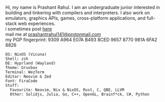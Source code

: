 Hi, my name is Prashant Rahul. I am an undergraduate junior interested in building and tinkering with compilers and interpreters. I also work on emulators, graphics APIs, games, cross-platform applications, and full-stack web experiences.\
i sometimes post [here](https://prashantrahul.com/posts/)\
mail me at [prashantrahul141@protonmail.com](mailto:prashantrahul141@protonmail.com)\
my PGP fingerprint: 9309 A964 E07A B493 8CED 9657 8770 981A 6FA2 8826

```env
OS: NixOS (Vicuna)
Shell: zsh
DE: Hyprland (Wayland)
Theme: Gruvbox
Terminal: WezTerm
Editor: Neovim & Zed
Font: FiraCode
Stuff:
  Favourite: Neovim, Nix & NixOS, Rust, C, QBE, LLVM
  Other: Solidjs, Julia, Go, C++, OpenGL, Brainf*ck, C#, Python
```
<!--
#### Favourite Stuff
![Neovim](https://img.shields.io/badge/Neovim-0c1017.svg?logo=neovim&logoColor=54AEFF&style=for-the-badge)
![Nix](https://img.shields.io/badge/nixos-0c1017.svg?logo=nixos&logoColor=54AEFF&style=for-the-badge)
![Rust](https://img.shields.io/badge/Rust-0c1017.svg?logo=rust&logoColor=54AEFF&style=for-the-badge)
![C](https://img.shields.io/badge/c-0c1017.svg?logo=c&logoColor=54AEFF&style=for-the-badge)
![Typescript](https://img.shields.io/badge/Typescript-0c1017.svg?logo=typescript&logoColor=54AEFF&style=for-the-badge)
![Solid](https://img.shields.io/badge/solid-0c1017.svg?logo=solid&logoColor=54AEFF&style=for-the-badge)
![OpenGL](https://img.shields.io/badge/OpenGL-0c1017.svg?logo=opengl&logoColor=54AEFF&style=for-the-badge)
#### Some of the other stuff I do
![Go](https://custom-icon-badges.demolab.com/badge/go-0c1017.svg?logo=go&logoColor=54AEFF&style=for-the-badge)
![C++](https://custom-icon-badges.demolab.com/badge/C++-0c1017.svg?logo=cpp2&logoColor=54AEFF&style=for-the-badge)
![NextJS](https://img.shields.io/badge/Nextjs-0c1017.svg?logo=nextdotjs&logoColor=54AEFF&style=for-the-badge)
![React native](https://img.shields.io/badge/React_native-0c1017.svg?logo=react&logoColor=54AEFF&style=for-the-badge)
![C#](https://custom-icon-badges.demolab.com/badge/C%23-0c1017.svg?logo=cs2&logoColor=54AEFF&style=for-the-badge)
![Python](https://img.shields.io/badge/Python-0c1017.svg?logo=python&logoColor=54AEFF&style=for-the-badge) -->
